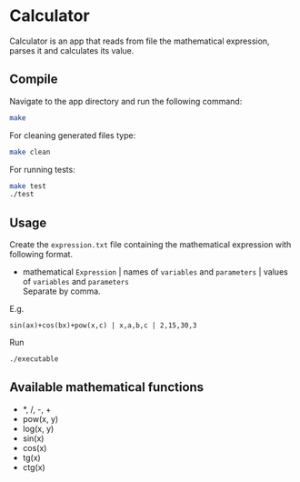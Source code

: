 # Calculator

Calculator is an app that reads from file the mathematical expression, parses it and calculates its value.

## Compile

Navigate to the app directory and run the following command:

```bash
make
```
For cleaning generated files type:

```bash
make clean
```

For running tests:

```bash
make test
./test
```

## Usage

Create the `expression.txt` file containing the mathematical expression with following format.<br />
- mathematical `Expression` | names of `variables` and `parameters` | values of `variables` and `parameters` <br/> Separate by comma.

E.g.
```
sin(ax)+cos(bx)+pow(x,c) | x,a,b,c | 2,15,30,3
```


Run

```bash
./executable
```

## Available mathematical functions

* *, /, -, +
* pow(x, y)
* log(x, y)
* sin(x)
* cos(x)
* tg(x)
* ctg(x)

